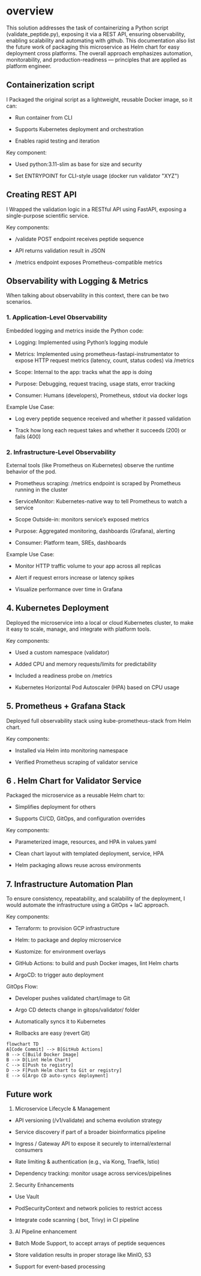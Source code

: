# overview
This solution addresses the task of containerizing a Python script (validate_peptide.py), exposing it via a REST API, ensuring observability, enabling scalability and automating with github. This documentation also list the future work of packaging this microservice as Helm chart for easy deployment cross platforms. The overall approach emphasizes automation, monitorability, and production-readiness — principles that are applied as platform engineer.

## Containerization script
I Packaged the original script as a lightweight, reusable Docker image, so it can:

- Run container from CLI

- Supports Kubernetes deployment and orchestration

- Enables rapid testing and iteration

Key component:

- Used python:3.11-slim as base for size and security

- Set ENTRYPOINT for CLI-style usage (docker run validator "XYZ")


## Creating REST API

I Wrapped the validation logic in a RESTful API using FastAPI, exposing a single-purpose scientific service.

Key components: 

- /validate POST endpoint receives peptide sequence

- API returns validation result in JSON

- /metrics endpoint exposes Prometheus-compatible metrics


## Observability with Logging & Metrics

When talking about observability in this context, there can be two scenarios. 

### 1. Application-Level Observability

Embedded logging and metrics inside the Python code: 

- Logging:	Implemented using Python’s logging module

- Metrics:	Implemented using prometheus-fastapi-instrumentator to expose HTTP request metrics (latency, count, status codes) via /metrics

- Scope:	Internal to the app: tracks what the app is doing

- Purpose:	Debugging, request tracing, usage stats, error tracking

- Consumer:	Humans (developers), Prometheus, stdout via docker logs

Example Use Case:

- Log every peptide sequence received and whether it passed validation

- Track how long each request takes and whether it succeeds (200) or fails (400)



### 2. Infrastructure-Level Observability

External tools (like Prometheus on Kubernetes) observe the runtime behavior of the pod.

- Prometheus scraping: /metrics endpoint is scraped by Prometheus running in the cluster

- ServiceMonitor:	Kubernetes-native way to tell Prometheus to watch a service

- Scope	Outside-in: monitors  service’s exposed metrics

- Purpose:	Aggregated monitoring, dashboards (Grafana), alerting

- Consumer:	Platform team, SREs, dashboards

Example Use Case:

- Monitor HTTP traffic volume to your app across all replicas

- Alert if request errors increase or latency spikes

- Visualize performance over time in Grafana

## 4. Kubernetes Deployment

Deployed the microservice into a local or cloud Kubernetes cluster, to make it easy to scale, manage, and integrate with platform tools.

Key components:

- Used a custom namespace (validator)

- Added CPU and memory requests/limits for predictability

- Included a readiness probe on /metrics

- Kubernetes Horizontal Pod Autoscaler (HPA) based on CPU usage

## 5. Prometheus + Grafana Stack 

Deployed full observability stack using kube-prometheus-stack from Helm chart.

Key components:

- Installed via Helm into monitoring namespace

- Verified Prometheus scraping of validator service

## 6 . Helm Chart for Validator Service

Packaged the microservice as a reusable Helm chart to:

- Simplifies deployment for others

- Supports CI/CD, GitOps, and configuration overrides


Key components:

- Parameterized image, resources, and HPA in values.yaml

- Clean chart layout with templated deployment, service, HPA

- Helm packaging allows reuse across environments

## 7. Infrastructure Automation Plan

To ensure consistency, repeatability, and scalability of the deployment, I would automate the infrastructure using a GitOps + IaC approach.

Key components:

- Terraform:  to provision GCP infrastructure

- Helm: to package and deploy microservice

- Kustomize: for environment overlays

- GitHub Actions: to build and push Docker images, lint Helm charts

- ArgoCD: to trigger auto deployment


GitOps Flow:

- Developer pushes validated chart/image to Git

- Argo CD detects change in gitops/validator/ folder

- Automatically syncs it to Kubernetes

- Rollbacks are easy (revert Git)

```mermaid
flowchart TD
A[Code Commit] --> B[GitHub Actions]
B --> C[Build Docker Image]
B --> D[Lint Helm Chart]
C --> E[Push to registry]
D --> F[Push Helm chart to Git or registry]
E --> G[Argo CD auto-syncs deployment]
```

## Future work

1. Microservice Lifecycle & Management

- API versioning (/v1/validate) and schema evolution strategy

- Service discovery if part of a broader bioinformatics pipeline

- Ingress / Gateway API to expose it securely to internal/external consumers

- Rate limiting & authentication (e.g., via Kong, Traefik, Istio)

- Dependency tracking: monitor usage across services/pipelines

2. Security Enhancements

- Use Vault

- PodSecurityContext and network policies to restrict access

- Integrate code scanning ( bot, Trivy) in CI pipeline

3. AI Pipeline enhancement

- Batch Mode Support, to accept arrays of peptide sequences

- Store validation results in proper storage like MinIO, S3

- Support for event-based processing 











